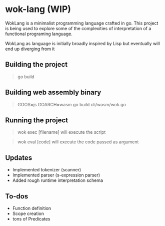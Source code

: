 # wok-lang (WIP)

WokLang is a minimalist programming language crafted in go.
This project is being used to explore some of the complexities of
interpretation of a functional programing language.

WokLang as language is initially broadly inspired by Lisp but eventually will
end up diverging from it

## Building the project

> go build

## Building web assembly binary

> GOOS=js GOARCH=wasm go build cli/wasm/wok.go

## Running the project

> wok exec [filename] will execute the script

> wok eval [code] will execute the code passed as argument

## Updates

- Implemented tokenizer (scanner)
- Implemented parser (s-expression parser)
- Added rough runtime interpretation schema

## To-dos

- Function definition
- Scope creation
- tons of Predicates
